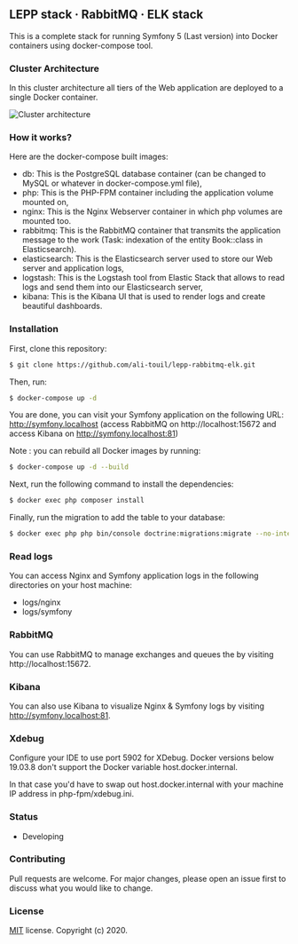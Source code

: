 ## LEPP stack · RabbitMQ · ELK stack
This is a complete stack for running Symfony 5 (Last version) into Docker containers using docker-compose tool.

### Cluster Architecture
In this cluster architecture all tiers of the Web application are deployed to a single Docker container.

![Cluster architecture](https://user-images.githubusercontent.com/11296140/84067383-433adc00-a9bf-11ea-9009-7c3fd8781497.png)

### How it works?
Here are the docker-compose built images:
- db: This is the PostgreSQL database container (can be changed to MySQL or whatever in docker-compose.yml file),
- php: This is the PHP-FPM container including the application volume mounted on,
- nginx: This is the Nginx Webserver container in which php volumes are mounted too.
- rabbitmq: This is the RabbitMQ container that transmits the application message to the work (Task: indexation of the entity Book::class in Elasticsearch).
- elasticsearch: This is the Elasticsearch server used to store our Web server and application logs,
- logstash: This is the Logstash tool from Elastic Stack that allows to read logs and send them into our Elasticsearch server,
- kibana: This is the Kibana UI that is used to render logs and create beautiful dashboards.

### Installation
First, clone this repository:

```bash
$ git clone https://github.com/ali-touil/lepp-rabbitmq-elk.git
```

Then, run:

```bash
$ docker-compose up -d
```

You are done, you can visit your Symfony application on the following URL: http://symfony.localhost (access RabbitMQ on http://localhost:15672 and access Kibana on http://symfony.localhost:81)

Note : you can rebuild all Docker images by running:

```bash
$ docker-compose up -d --build
```


Next, run the following command to install the dependencies:

```bash
$ docker exec php composer install
```

Finally, run the migration to add the table to your database:

```bash
$ docker exec php php bin/console doctrine:migrations:migrate --no-interaction --allow-no-migration
```

### Read logs
You can access Nginx and Symfony application logs in the following directories on your host machine:
- logs/nginx
- logs/symfony

### RabbitMQ
You can use RabbitMQ to manage exchanges and queues the by visiting http://localhost:15672.

### Kibana
You can also use Kibana to visualize Nginx & Symfony logs by visiting http://symfony.localhost:81.

### Xdebug
Configure your IDE to use port 5902 for XDebug. Docker versions below 19.03.8 don't support the Docker variable host.docker.internal.

In that case you'd have to swap out host.docker.internal with your machine IP address in php-fpm/xdebug.ini.

### Status
- Developing

### Contributing
Pull requests are welcome. For major changes, please open an issue first to discuss what you would like to change.

### License
[MIT](https://choosealicense.com/licenses/mit/) license. Copyright (c) 2020.
